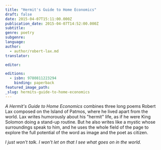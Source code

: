 ```yaml
---
title: "Hermit's Guide to Home Economics"
draft: false
date: 2015-04-07T15:11:00.000Z
publication_date: 2015-04-07T14:52:00.000Z
subtitle:
genre: poetry
subgenre:
language:
author:
  - author/robert-lax.md
translator:

editor:

editions:
  - isbn: 9780811223294
    binding: paperback
featured_image_path:
_slug: hermits-guide-to-home-economics
---
```


_A Hermit's Guide to Home Economics_ combines three long poems Robert Lax composed on the Island of Patmos, where he lived apart from the world. Lax writes humorously about his "hermit" life, as if he were King Solomon doing a stand-up routine. But he also writes like a mystic whose surroundings speak to him, and he uses the whole field of the page to explore the full potential of the word as image and the poet as citizen.

_I just won't talk. I won't let on that I see what goes on in the world._

